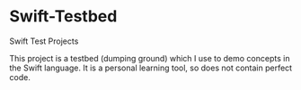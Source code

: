 # Swift-Testbed
Swift Test Projects

This project is a testbed (dumping ground) which I use to demo concepts in the Swift language.  It is a personal learning tool, 
so does not contain perfect code.
